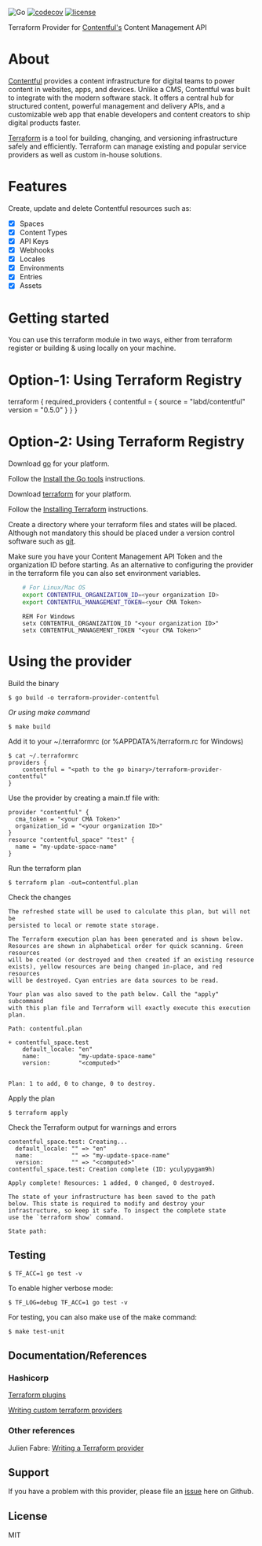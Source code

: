 ![Go](https://github.com/labd/terraform-provider-contentful/workflows/Go/badge.svg?branch=master)
[![codecov](https://codecov.io/gh/labd/terraform-provider-contentful/branch/master/graph/badge.svg)](https://codecov.io/gh/labd/terraform-provider-contentful)
[![license](https://img.shields.io/github/license/labd/terraform-provider-contentful.svg)](https://github.com/labd/terraform-provider-contentful/blob/master/LICENSE)

Terraform Provider for [Contentful's](https://www.contentful.com) Content Management API

# About

[Contentful](https://www.contentful.com) provides a content infrastructure for digital teams to power content in websites, apps, and devices. Unlike a CMS, Contentful was built to integrate with the modern software stack. It offers a central hub for structured content, powerful management and delivery APIs, and a customizable web app that enable developers and content creators to ship digital products faster.

[Terraform](https://www.terraform.io) is a tool for building, changing, and versioning infrastructure safely and efficiently. Terraform can manage existing and popular service providers as well as custom in-house solutions.

# Features

Create, update and delete Contentful resources such as:
- [x] Spaces
- [x] Content Types
- [x] API Keys
- [x] Webhooks
- [x] Locales
- [x] Environments
- [x] Entries
- [x] Assets

# Getting started
You can use this terraform module in two ways, either from terraform register or building & using locally on your machine. 

# Option-1: Using Terraform Registry 

terraform {
  required_providers {
    contentful = {
      source = "labd/contentful"
      version = "0.5.0"
    }
  }
}
# Option-2: Using Terraform Registry 

Download [go](https://golang.org/dl) for your platform.

Follow the [Install the Go tools](https://golang.org/doc/install#install) instructions.

Download [terraform](https://www.terraform.io/downloads.html) for your platform.

Follow the [Installing Terraform](https://www.terraform.io/intro/getting-started/install.html) instructions.

Create a directory where your terraform files and states will be placed. Although not mandatory this should be placed under a version control software such as [git](https://git-scm.com).

Make sure you have your Content Management API Token and the organization ID before starting. As an alternative to configuring the provider in the terraform file you can also set environment variables.

```sh
    # For Linux/Mac OS
    export CONTENTFUL_ORGANIZATION_ID=<your organization ID>
    export CONTENTFUL_MANAGEMENT_TOKEN=<your CMA Token>
```

```
    REM For Windows
    setx CONTENTFUL_ORGANIZATION_ID "<your organization ID>"
    setx CONTENTFUL_MANAGEMENT_TOKEN "<your CMA Token>"
```

# Using the provider
Build the binary

    $ go build -o terraform-provider-contentful

*Or using make command*

    $ make build

Add it to your ~/.terraformrc (or %APPDATA%/terraform.rc for Windows)

    $ cat ~/.terraformrc
    providers {
        contentful = "<path to the go binary>/terraform-provider-contentful"
    }

Use the provider by creating a main.tf file with:

    provider "contentful" {
      cma_token = "<your CMA Token>"
      organization_id = "<your organization ID>"
    }
    resource "contentful_space" "test" {
      name = "my-update-space-name"
    }

Run the terraform plan

    $ terraform plan -out=contentful.plan

Check the changes
```
The refreshed state will be used to calculate this plan, but will not be
persisted to local or remote state storage.

The Terraform execution plan has been generated and is shown below.
Resources are shown in alphabetical order for quick scanning. Green resources
will be created (or destroyed and then created if an existing resource
exists), yellow resources are being changed in-place, and red resources
will be destroyed. Cyan entries are data sources to be read.

Your plan was also saved to the path below. Call the "apply" subcommand
with this plan file and Terraform will exactly execute this execution
plan.

Path: contentful.plan

+ contentful_space.test
    default_locale: "en"
    name:           "my-update-space-name"
    version:        "<computed>"


Plan: 1 to add, 0 to change, 0 to destroy.
```

Apply the plan

    $ terraform apply

Check the Terraform output for warnings and errors
```
contentful_space.test: Creating...
  default_locale: "" => "en"
  name:           "" => "my-update-space-name"
  version:        "" => "<computed>"
contentful_space.test: Creation complete (ID: yculypygam9h)

Apply complete! Resources: 1 added, 0 changed, 0 destroyed.

The state of your infrastructure has been saved to the path
below. This state is required to modify and destroy your
infrastructure, so keep it safe. To inspect the complete state
use the `terraform show` command.

State path:
```

## Testing

    $ TF_ACC=1 go test -v

To enable higher verbose mode:

    $ TF_LOG=debug TF_ACC=1 go test -v

For testing, you can also make use of the make command:

    $ make test-unit

## Documentation/References

### Hashicorp
[Terraform plugins](https://www.terraform.io/docs/plugins/basics.html)

[Writing custom terraform providers](https://www.hashicorp.com/blog/writing-custom-terraform-providers)

### Other references
Julien Fabre: [Writing a Terraform provider](http://blog.jfabre.net/2017/01/22/writing-terraform-provider)

## Support

If you have a problem with this provider, please file an [issue](https://github.com/labd/terraform-provider-contentful/issues/new) here on Github.

## License

MIT
